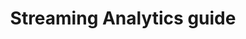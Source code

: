 ---
title: Streaming Analytics guide
bundle: apama
icon: "c8y-icon c8y-icon-data-explorer"
type: root
layout: root
weight: 110
---